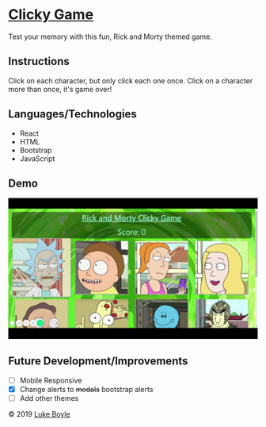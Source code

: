 # [Clicky Game](https://lmboyle.github.io/clickyGame/)

Test your memory with this fun, Rick and Morty themed game. 

## Instructions

Click on each character, but only click each one once. Click on a character more than once, it's game over!

## Languages/Technologies 
* React
* HTML
* Bootstrap
* JavaScript

## Demo

![Demo Gif](public/clickyGameDemo.gif)

## Future Development/Improvements
- [ ] Mobile Responsive
- [X] Change alerts to ~~modals~~ bootstrap alerts
- [ ] Add other themes

&copy; 2019 [Luke Boyle](https://lmboyle.github.io/)
